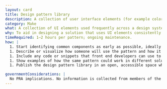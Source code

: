 ```yaml
---
layout: card
title: Design pattern library
description: A collection of user interface elements (for example colors, icons, and buttons) used frequently across a website or service, consisting of the base patterns and helpful information about how to use them.
category: Make
what: A collection of UI elements used frequently across a design system, consisting of the base patterns and helpful information about how to use them.
why: To aid in designing a solution that uses UI elements consistently. Maintaining a set of approved, reusable patterns makes it easier to produce new features or make updates to the current solution.
timeRequired: 1–2 hours per pattern; ongoing maintenance.
how: |
  1. Start identifying common components as early as possible, ideally while you and the team are creating new design elements. These common pieces form the patterns that you will create guidelines for. Specify the components that make up each UI pattern and note possible constraints or restrictions.
  1. Describe or visualize how someone will use the pattern and how it should respond to the user. (For example: how a button renders on load, hover, and click.) Provide any data as to why it is good for the end user.
  1. Include any code or snippets that front end developers can use to implement the pattern.
  1. Show examples of how the same pattern could work in different solutions.
  1. Publish the design pattern library in an open, accessible space where the product team can use and extend it. (Common implementations of a design pattern library are in a wiki or brand style guide.)  

governmentConsiderations: |
  No PRA implications. No information is collected from members of the public.
---
```


